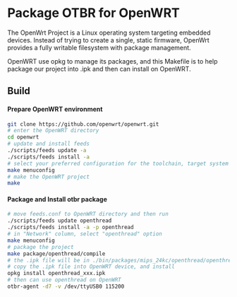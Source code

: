 Package OTBR for OpenWRT
====================

The OpenWrt Project is a Linux operating system targeting embedded devices. Instead of trying to create a single, static firmware, OpenWrt provides a fully writable filesystem with package management.

OpenWRT use opkg to manage its packages, and this Makefile is to help package our project into .ipk and then can install on OpenWRT.

Build
-----

#### Prepare OpenWRT environment

```sh
git clone https://github.com/openwrt/openwrt.git
# enter the OpenWRT directory
cd openwrt
# update and install feeds
./scripts/feeds update -a
./scripts/feeds install -a
# select your preferred configuration for the toolchain, target system & firmware packages.
make menuconfig
# make the OpenWRT project
make
```
#### Package and Install otbr package

```sh
# move feeds.conf to OpenWRT directory and then run
./scripts/feeds update openthread
./scripts/feeds install -a -p openthread
# in "Network" column, select "openthread" option
make menuconfig
# package the project
make package/openthread/compile
# the .ipk file will be in ./bin/packages/mips_24kc/openthread/openthread_xxx.ipk
# copy the .ipk file into OpenWRT device, and install
opkg install openthread_xxx.ipk
# then can use openthread on OpenWRT
otbr-agent -d7 -v /dev/ttyUSB0 115200
```
